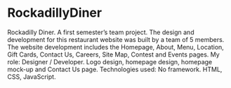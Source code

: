 # RockadillyDiner

Rockadilly Diner. A first semester’s team project. The design and development for this restaurant website was built by a team of 5 members. The website development includes the Homepage, About, Menu, Location, Gift Cards, Contact Us, Careers, Site Map, Contest and Events pages. My role: Designer / Developer.  Logo design, homepage design, homepage mock-up and Contact Us page. Technologies used: No framework. HTML, CSS, JavaScript.
